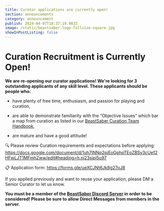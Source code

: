 ```yaml
---
title: Curator applications are currently open!
section: announcements
category: announcement
publish: 2024-04-07T18:37:19.983Z
image: /static/beastsaber-logo-fullsize-square.jpg
showInPostListing: false
---
```


# Curation Recruitment is Currently Open!

**We are re-opening our curator applications! We're looking for 3 outstanding applicants of any skill level. These applicants should be people who:**

- have plenty of free time, enthusiasm, and passion for playing and curation,

- are able to demonstrate familiarity with the “Objective Issues” which bar a map from curation as listed in our [BeastSaber Curation Team Handbook](https://docs.google.com/document/d/1uh7INNp2piEoGphpTEoZBSy3cUe12HFwLJT1MFmhZww/edit#heading=h.nj23sjpj5u97),

- are mature and have a good attitude!

🔍 Please review Curation requirements and expectations before applying: https://docs.google.com/document/d/1uh7INNp2piEoGphpTEoZBSy3cUe12HFwLJT1MFmhZww/edit#heading=h.nj23sjpj5u97

📋 Application form: https://forms.gle/ueXCJNt6Jk8g27oJ8

If you applied previously and want to reuse your application, please DM a Senior Curator to let us know.

**You must be a member of the [BeastSaber Discord Server](https://discord.gg/VJZHUbt) in order to be considered! Please be sure to allow Direct Messages from members in the server.**
